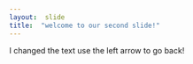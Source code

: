 ```yaml
---
layout:  slide
title:  "welcome to our second slide!"
---
```

I changed the text
use the left arrow to go back!
